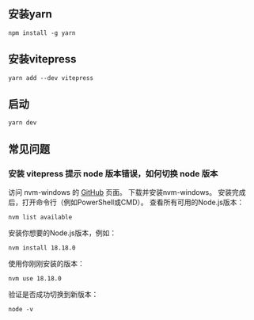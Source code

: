 ## 安装yarn
```
npm install -g yarn
```
## 安装vitepress
```
yarn add --dev vitepress
```
## 启动
```
yarn dev
```

## 常见问题

### 安装 vitepress 提示 node 版本错误，如何切换 node 版本

访问 nvm-windows 的 [GitHub](https://github.com/coreybutler/nvm-windows) 页面。
下载并安装nvm-windows。
安装完成后，打开命令行（例如PowerShell或CMD）。
查看所有可用的Node.js版本：
```
nvm list available
```
安装你想要的Node.js版本，例如：
```
nvm install 18.18.0
```
使用你刚刚安装的版本：
```
nvm use 18.18.0
```
验证是否成功切换到新版本：
```
node -v
```
